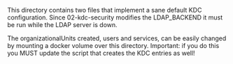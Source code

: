 This directory contains two files that implement a sane default
KDC configuration. Since 02-kdc-security modifies the LDAP_BACKEND
it must be run while the LDAP server is down.

The organizationalUnits created, users and services, can be easily
changed by mounting a docker volume over this directory. Important:
if you do this you MUST update the script that creates the KDC
entries as well!
